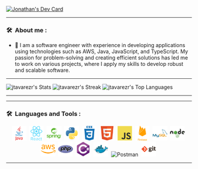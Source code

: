 
<a href="https://app.daily.dev/jtavarezr"><img src="https://api.daily.dev/devcards/v2/RzM1tMx0Ju4NZLXqxYjPH.png?r=6q1&type=wide" width="652" alt="Jonathan's Dev Card"/></a>


<!--<h1 align="center"> Hi there <img src="https://media.giphy.com/media/hvRJCLFzcasrR4ia7z/giphy.gif" width="40"></h1>-->
---
### 🛠 &nbsp;About me :
<!--
**jtavarezr/jtavarezr** is a ✨ _special_ ✨ repository because its `README.md` (this file) appears on your GitHub profile.

Here are some ideas to get you started:
👋 
- 🔭 I’m currently working on ...
- 🌱 I’m currently learning ...
- 👯 I’m looking to collaborate on ...
- 🤔 I’m looking for help with ...
- 💬 Ask me about ...
- 📫 How to reach me: ...
- 😄 Pronouns: ...
- ⚡ Fun fact: ...
-->
- 💼 I am a software engineer with experience in developing applications using technologies such as AWS, Java, JavaScript, and TypeScript. My passion for problem-solving and creating efficient solutions has led me to work on various projects, where I apply my skills to develop robust and scalable software.

<!--- 💬 With a focus on cloud development using AWS, I have been involved in creating solid architectures that enable the efficient deployment and management of applications. My experience in languages like Java, JavaScript, and TypeScript has allowed me to work across different layers of applications, from the back-end to the front-end, ensuring a smooth and efficient user experience.

- 🌱 In addition to my technical expertise, I am enthusiastic about continuous learning and always seeking new ways to enhance my skills and stay updated with the latest technological trends. I enjoy collaborating in multidisciplinary teams, tackling challenges, and contributing to the success of innovative projects.

- 🚀 I’m looking to collaborate and continue growing as a professional and taking on new challenges in the world of software development!
-->
---

![jtavarezr's Stats](https://github-readme-stats.vercel.app/api?username=jtavarezr&theme=dark&show_icons=true&hide_border=false&count_private=true)
![jtavarezr's Streak](https://github-readme-streak-stats.herokuapp.com/?user=jtavarezr&theme=dark&hide_border=false)
![jtavarezr's Top Languages](https://github-readme-stats.vercel.app/api/top-langs/?username=jtavarezr&theme=dark&show_icons=true&hide_border=false&layout=compact)

___________________________
___________________________

### 🛠 &nbsp;Languages and Tools :
<p align="center">
<img src="https://github.com/devicons/devicon/blob/master/icons/java/java-original-wordmark.svg" title="Java" alt="Java" width="40" height="40"/>&nbsp;
<img src="https://github.com/devicons/devicon/blob/master/icons/react/react-original-wordmark.svg" title="React" alt="React" width="40" height="40"/>&nbsp;
<img src="https://github.com/devicons/devicon/blob/master/icons/spring/spring-original-wordmark.svg" title="Spring" alt="Spring" width="40" height="40"/>&nbsp;
<img src="https://github.com/devicons/devicon/blob/master/icons/python/python-original.svg" title="Python" alt="Python" width="40" height="40"/>&nbsp;
<img src="https://github.com/devicons/devicon/blob/master/icons/css3/css3-plain-wordmark.svg"  title="CSS3" alt="CSS" width="40" height="40"/>&nbsp;
<img src="https://github.com/devicons/devicon/blob/master/icons/html5/html5-original.svg" title="HTML5" alt="HTML" width="40" height="40"/>&nbsp;
<img src="https://github.com/devicons/devicon/blob/master/icons/javascript/javascript-original.svg" title="JavaScript" alt="JavaScript" width="40" height="40"/>&nbsp;
<img src="https://github.com/devicons/devicon/blob/master/icons/firebase/firebase-plain-wordmark.svg" title="Firebase" alt="Firebase" width="40" height="40"/>&nbsp;
<img src="https://github.com/devicons/devicon/blob/master/icons/mysql/mysql-original-wordmark.svg" title="MySQL"  alt="MySQL" width="40" height="40"/>&nbsp;
<img src="https://github.com/devicons/devicon/blob/master/icons/nodejs/nodejs-original-wordmark.svg" title="NodeJS" alt="NodeJS" width="40" height="40"/>&nbsp;
<img src="https://github.com/devicons/devicon/blob/master/icons/amazonwebservices/amazonwebservices-plain-wordmark.svg" title="AWS" alt="AWS" width="40" height="40"/>&nbsp;
<img src="https://github.com/devicons/devicon/blob/master/icons/php/php-original.svg" title="AWS" alt="AWS" width="40" height="40"/>&nbsp;
<img src="https://github.com/devicons/devicon/blob/master/icons/csharp/csharp-original.svg" title="C#" alt="C#" width="40" height="40"/>&nbsp;
<img src="https://github.com/devicons/devicon/blob/master/icons/docker/docker-original.svg" title="Docker" alt="Docker" width="40" height="40"/>&nbsp;
<img src="https://www.vectorlogo.zone/logos/getpostman/getpostman-icon.svg" title="Postman"  alt="Postman" width="40" height="40"/>&nbsp;
<img src="https://github.com/devicons/devicon/blob/master/icons/git/git-original-wordmark.svg" title="Git" **alt="Git" width="40" height="40"/>&nbsp;
</p>

---
<!--### 🔥 &nbsp; My Stats :
<p>&nbsp;<img align="center" src="https://github-readme-stats.vercel.app/api?username=jtavarezr&show_icons=true&locale=en" alt="jtavarez" width="400" /></p>
-->
